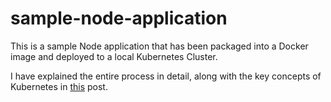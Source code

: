 # sample-node-application
This is a sample Node application that has been packaged into a Docker image and deployed to a local Kubernetes Cluster.

I have explained the entire process in detail, along with the key concepts of Kubernetes in [this]([url](https://www.freecodecamp.org/news/deploy-docker-image-to-kubernetes/)https://www.freecodecamp.org/news/deploy-docker-image-to-kubernetes/) post.
